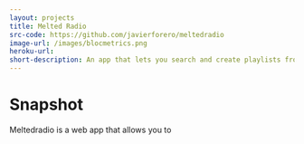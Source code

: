 ```yaml
---
layout: projects
title: Melted Radio
src-code: https://github.com/javierforero/meltedradio
image-url: /images/blocmetrics.png
heroku-url:
short-description: An app that lets you search and create playlists from youtube
---
```



Snapshot
============

Meltedradio is a web app that allows you to
